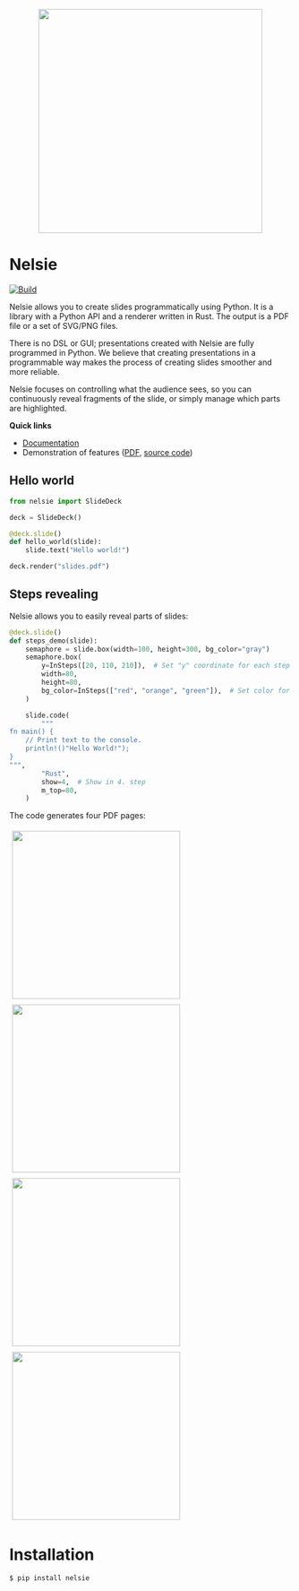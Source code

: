 
<p align="center">
<img src='docs/imgs/nelsie-logo.jpg' width='400'>
</p>

# Nelsie

[![Build](https://github.com/spirali/nelsie/actions/workflows/build.yaml/badge.svg?branch=main)](https://github.com/spirali/nelsie/actions/workflows/build.yaml)

Nelsie allows you to create slides programmatically using Python. It is a library
with a Python API and a renderer written in Rust.
The output is a PDF file or a set of SVG/PNG files.

There is no DSL or GUI; presentations created with Nelsie are fully programmed in Python.
We believe that creating presentations in a programmable way
makes the process of creating slides smoother and more reliable.

Nelsie focuses on controlling what the audience sees, so you can continuously reveal fragments of the slide,
or simply manage which parts are highlighted.


**Quick links**

- [Documentation](https://spirali.github.io/nelsie/)
- Demonstration of features ([PDF](https://spirali.github.io/nelsie/pdf/bigdemo.pdf), [source code](examples/bigdemo/bigdemo.py))


## Hello world

```python
from nelsie import SlideDeck

deck = SlideDeck()

@deck.slide()
def hello_world(slide):
    slide.text("Hello world!")

deck.render("slides.pdf")
```

## Steps revealing

Nelsie allows you to easily reveal parts of slides:

```python
@deck.slide()
def steps_demo(slide):
    semaphore = slide.box(width=100, height=300, bg_color="gray")
    semaphore.box(
        y=InSteps([20, 110, 210]),  # Set "y" coordinate for each step
        width=80,
        height=80,
        bg_color=InSteps(["red", "orange", "green"]),  # Set color for each step
    )

    slide.code(
        """
fn main() {
    // Print text to the console.
    println!()"Hello World!");
}
""",
        "Rust",
        show=4,  # Show in 4. step
        m_top=80,
    )
```

The code generates four  PDF pages:

<p float="left">
  <kbd><img src="docs/imgs/steps/0-1.png" width="300" style="margin: 5px"/></kbd>
  <kbd><img src="docs/imgs/steps/0-2.png" width="300" style="margin: 5px"/></kbd>
  <kbd><img src="docs/imgs/steps/0-3.png" width="300" style="margin: 5px"/></kbd>
  <kbd><img src="docs/imgs/steps/0-4.png" width="300" style="margin: 5px"/></kbd>
</p>


# Installation

```commandline
$ pip install nelsie
```
